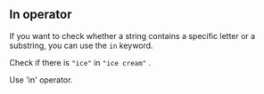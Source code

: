 <h2>In operator</h2><p>If you want to check whether a string contains a specific letter or a substring, you can use the <code>in</code> keyword.</p><p>Check if there is <code>"ice"</code> in <code>"ice cream"</code> .</p><div class="hint">Use 'in' operator.</div>

